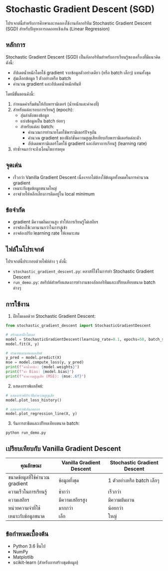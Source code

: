 # Stochastic Gradient Descent (SGD)

โปรเจกต์นี้สำหรับการศึกษาและทดลองใช้งานอัลกอริทึม Stochastic Gradient Descent (SGD) สำหรับปัญหาการถดถอยเชิงเส้น (Linear Regression)

## หลักการ

Stochastic Gradient Descent (SGD) เป็นอัลกอริทึมสำหรับการเรียนรู้ของเครื่องที่มีแนวคิดดังนี้:
- อัปเดตน้ำหนักโดยใช้ gradient จากข้อมูลตัวอย่างเดียว (หรือ batch เล็กๆ) แทนทั้งชุด
- สุ่มเลือกข้อมูล 1 ตัวอย่างหรือ batch
- คำนวณ gradient และอัปเดตน้ำหนักทันที

โดยมีขั้นตอนดังนี้:
1. กำหนดค่าเริ่มต้นให้กับพารามิเตอร์ (น้ำหนักและค่าคงที่)
2. สำหรับแต่ละรอบการเรียนรู้ (epoch):
   - สุ่มลำดับของข้อมูล
   - แบ่งข้อมูลเป็น batch ย่อยๆ
   - สำหรับแต่ละ batch:
     - คำนวณการทำนายโดยใช้พารามิเตอร์ปัจจุบัน
     - คำนวณ gradient ของฟังก์ชันความสูญเสียเทียบกับพารามิเตอร์แต่ละตัว
     - อัปเดตพารามิเตอร์โดยใช้ gradient และอัตราการเรียนรู้ (learning rate)
3. ทำซ้ำจนกว่าจะถึงเงื่อนไขการหยุด

## จุดเด่น
- เร็วกว่า Vanilla Gradient Descent เนื่องจากไม่ต้องใช้ข้อมูลทั้งหมดในการคำนวณ gradient
- เหมาะกับชุดข้อมูลขนาดใหญ่
- อาจช่วยให้หลีกเลี่ยงการติดอยู่ใน local minimum

## ข้อจำกัด
- gradient มีความผันผวนสูง ทำให้การเรียนรู้ไม่เสถียร
- อาจต้องใช้เวลานานกว่าในการลู่เข้า
- อาจต้องปรับ learning rate ให้เหมาะสม

## ไฟล์ในโปรเจกต์

โปรเจกต์นี้ประกอบด้วยไฟล์ต่าง ๆ ดังนี้:

- `stochastic_gradient_descent.py`: คลาสที่ใช้ในการทำ Stochastic Gradient Descent
- `run_demo.py`: สคริปต์สำหรับแสดงการทำงานของอัลกอริทึมและเปรียบเทียบขนาด batch ต่างๆ

## การใช้งาน

1. ฝึกโมเดลด้วย Stochastic Gradient Descent:
```python
from stochastic_gradient_descent import StochasticGradientDescent

# สร้างและฝึกโมเดล
model = StochasticGradientDescent(learning_rate=0.1, epochs=50, batch_size=10)
model.fit(X, y)

# ทำนายและแสดงผลลัพธ์
y_pred = model.predict(X)
mse = model.compute_loss(y, y_pred)
print(f"ค่าน้ำหนัก: {model.weights}")
print(f"ค่า Bias: {model.bias}")
print(f"ค่าความสูญเสีย (MSE): {mse:.6f}")
```

2. แสดงกราฟผลลัพธ์:
```python
# แสดงกราฟประวัติค่าความสูญเสีย
model.plot_loss_history()

# แสดงกราฟเส้นถดถอย
model.plot_regression_line(X, y)
```

3. รันการสาธิตและเปรียบเทียบขนาด batch:
```bash
python run_demo.py
```

## เปรียบเทียบกับ Vanilla Gradient Descent

| คุณลักษณะ                  | Vanilla Gradient Descent    | Stochastic Gradient Descent     |
|----------------------------|----------------------------|---------------------------------|
| ขนาดข้อมูลที่ใช้คำนวณ gradient | ข้อมูลทั้งชุด                | 1 ตัวอย่างหรือ batch เล็กๆ        |
| ความเร็วในการเรียนรู้          | ช้ากว่า                     | เร็วกว่า                         |
| ความเสถียร                  | มีความเสถียรสูง               | มีความผันผวน                     |
| หน่วยความจำที่ใช้             | มากกว่า                     | น้อยกว่า                        |
| เหมาะกับข้อมูลขนาด            | เล็ก                       | ใหญ่                           |

## ข้อกำหนดเบื้องต้น

- Python 3.6 ขึ้นไป
- NumPy
- Matplotlib
- scikit-learn (สำหรับการสร้างชุดข้อมูล) 